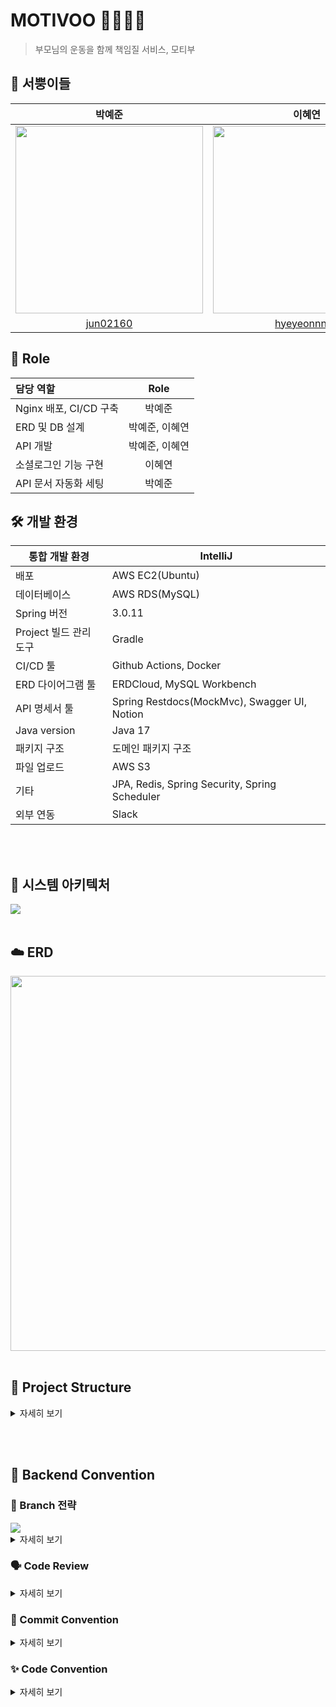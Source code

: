 # MOTIVOO 🏋🏻‍♀️💨

> 부모님의 운동을 함께 책임질 서비스, 모티부
>

## 🥕 서뿡이들

|                                      박예준                                      |                                                                이혜연                                                                 |                                                               조찬우                                                               |
|:-----------------------------------------------------------------------------:|:----------------------------------------------------------------------------------------------------------------------------------:|:-------------------------------------------------------------------------------------------------------------------------------:|
| <img src="https://avatars.githubusercontent.com/u/80024278?v=4" width="300"/> | <img src="https://avatars.githubusercontent.com/u/115079024?v=4" width="300"/> | <img src="https://avatars.githubusercontent.com/u/58971262?v=4" width="300"/> |
|                    [jun02160](https://github.com/jun02160)                    |                                             [hyeyeonnnnn](https://github.com/hyeyeonnnnn)  |                                         [oownahcohc](https://github.com/oownahcohc)                                             |



## 👻 Role

| 담당 역할              |   Role   |
|:-------------------|:--------:|
| Nginx 배포, CI/CD 구축 |   박예준    |
| ERD 및 DB 설계        | 박예준, 이혜연 |
| API 개발             |   박예준, 이혜연    |
| 소셜로그인 기능 구현        |   이혜연    |
| API 문서 자동화 세팅      |   박예준    |


## 🛠️ 개발 환경
| 통합 개발 환경 | IntelliJ |
| --- | --- |
| 배포 | AWS EC2(Ubuntu) |
| 데이터베이스 | AWS RDS(MySQL) |
| Spring 버전 | 3.0.11 |
| Project 빌드 관리 도구 | Gradle |
| CI/CD 툴 | Github Actions, Docker |
| ERD 다이어그램 툴 | ERDCloud, MySQL Workbench |
| API 명세서 툴 | Spring Restdocs(MockMvc), Swagger UI, Notion |
| Java version | Java 17 |
| 패키지 구조 | 도메인 패키지 구조 |
| 파일 업로드  | AWS S3 |
| 기타 | JPA, Redis, Spring Security, Spring Scheduler |
| 외부 연동 | Slack |

<br/><br/>


## 🔧 시스템 아키텍처
<img src="https://github.com/Team-Motivoo/Motivoo-Server/assets/80024278/33430097-abaa-461a-9f38-7f86e95b3b0f" />
<br/><br/>

## ☁️ ERD
<img width=600 src="https://github.com/Team-Motivoo/Motivoo-Server/assets/80024278/94639ac5-a0f9-4cc0-9aba-fb3a835c99a7">
<br/><br/>

## 📂 Project Structure

<details>
<summary>자세히 보기</summary>
<div markdown="1">


```yaml
📂 Motivoo-Server

🗂 src
    🗂 main
        🗂 java/sopt/org/motivooServer
            📁 domain
                🗂 common
                🗂 health
                    🗂 controller
                    🗂 dto
                      🗂 request
                      🗂 response
                    🗂 entity
                    🗂 exception
                    🗂 repository
                    🗂 service
                🗂 mission
                    🗂 controller
                    🗂 dto
                      🗂 request
                      🗂 response
                    🗂 entity
                    🗂 exception
                    🗂 repository
                    🗂 service
                🗂 parentchild
                    🗂 controller
                    🗂 dto
                      🗂 request
                      🗂 response
                    🗂 entity
                    🗂 exception
                    🗂 repository
                    🗂 service
                🗂 step
                    🗂 controller
                    🗂 dto
                      🗂 request
                      🗂 response
                    🗂 entity
                    🗂 exception
                    🗂 repository
                    🗂 service
                🗂 user
                    🗂 controller
                    🗂 dto
                      🗂 request
                      🗂 response
                    🗂 entity
                    🗂 exception
                    🗂 repository
                    🗂 service
            📁 global 
                🗂 advice
                🗂 config
                    🗂 swagger
                    🗂 jwt
                🗂 healthcheck
                🗂 response
                🗂 util
                  🗂 slack
        🗂 resources
            application.yaml
            🗂 static
              🗂 docs

    🗂 test 
        🗂 java/sopt/org/motivooServer
          🗂 controller
```



</div>
</details>

<br/><br/>

## 📓 Backend Convention

### 🌳 Branch 전략

<img src="https://github.com/Team-Motivoo/Motivoo-Server/assets/80024278/7219ee3e-d249-4ee2-bebd-853f04f63d8e">

<details>
<summary>자세히 보기</summary>
<div markdown="1">

> **🔗 master, release, develop, feature, hotfix**

`master` : 최최최최최최종본 - stable all the time

`release` : 이번 릴리즈를 위한 브랜치

`develop` : 우리가 개발하면서 코드를 모을 공간, 배포하기 전까지는 이게 default로 하여 PR은 여기로 날립니다. (for 다음 릴리즈)

`feat` : 기능을 개발하면서 각자가 사용할 브랜치 (이슈 단위)
- Git flow 전략에 따라 → “**feat/#이슈번호-구현하려는기능**” 형식으로

    ex. feat/#3-social_login, feat/#8-slack_api

`fix` : 오류사항, 버그 해결 및 로직 일부 수정 시 사용할 브랜치 (이슈 단위)

`refactor` : 기능의 변경 없이 구조 개선 및 코드 리팩토링 시 사용할 브랜치 (이슈 단위)

`test` : 개인 연습 브랜치

`study` : 공부용 브랜치    ex. study/yejun

</div>
</details>

### 🗣️ Code Review

<details>
<summary>자세히 보기</summary>
<div markdown="1">
    
#### Convention
> P1: 꼭 반영해주세요 (Request changes)<br/>
> P2: 적극적으로 고려해주세요 (Request changes)<br/>
> P3: 웬만하면 반영해 주세요 (Comment)<br/>
> P4: 반영해도 좋고 넘어가도 좋습니다 (Approve)<br/>
> P5: 그냥 사소한 의견입니다 (Approve)
>

#### Rule
- 서로 상대 실수 한 것 없는지 귀찮아도 꼭 읽어보기
- 긍정적인 코멘트 적극적으로 남겨주기
- 우선순위 반영한 코드리뷰 진행하기 ex.`[P1] 이건 꼭 반영해주셔야해요!`

</div>
</details>

### 🚀 Commit Convention

<details>
<summary>자세히 보기</summary>
<div markdown="1">

```
# <타입>: <제목> #이슈번호 형식으로 작성하며 제목은 최대 50글자 정도로만 입력
# 제목을 아랫줄에 작성, 제목 끝에 마침표 금지, 무엇을 했는지 명확하게 작성

################
# 본문(추가 설명)을 아랫줄에 작성

################
# 꼬릿말(footer)을 아랫줄에 작성 (관련된 이슈 번호 등 추가)

################
# 아이콘	코드	     설명
# 🎨 style:      코드의 구조/형태 개선
# 🔥 remove:      코드/파일 삭제
# 🐛 bugfix:      버그 수정
# 🚑 hotfix:      긴급 수정
# ✨ feat:      새로운 기능 구현
# 📝 docs:      문서 추가/수정
# 🎉 init:      프로젝트 시작
# ✅ test:      테스트 추가/수정
# 🔖 release:      릴리즈/버전 태그
# 🔧 chore:      동작에 영향 없는 코드 or 변경 없는 변경사항(주석 추가 등) or 디렉토리 구조 변경
# ♻️  refactor:      코드 리팩토링, 전면 수정
# ⚡️ fix:      간단한 수정
################
```

- 커밋 예시 <br/>
  🎉 init: 프로젝트 시작  → git commit -m "🎉 init: 프로젝트 시작 #1"


- 커밋 단위
  - 세부 기능 기준
  - 기능 우선 순위 정리 파일 참고
  - #이슈번호 붙이는 단위 : **FEAT, FIX, REFACTOR**

    ex. `git commit -m “[FEAT] 로그인 기능 구현 #2”`

</div>
</details>


### ✨ Code Convention

<details>
<summary>자세히 보기</summary>
<div markdown="1">

1. 기본적으로 네이밍은 **누구나 알 수 있는 쉬운 단어**를 선택한다.
1. 변수는 CamelCase를 기본으로 한다.
1. URL, 파일명 등은 kebab-case를 사용한다.
1. 패키지명은 단어가 달라지더라도 무조건 소문자를 사용한다.
1. ENUM이나 상수는 대문자로 네이밍한다.
1. 함수명은 소문자로 시작하고 **동사**로 네이밍한다.
1. 클래스명은 **명사**로 작성하고 UpperCamelCase를 사용한다.
1. 객체 이름을 함수 이름에 중복해서 넣지 않는다. (= 상위 이름을 하위 이름에 중복시키지 않는다.)
1. 컬렉션은 복수형을 사용한다. ex. userMissions (O) userMissionList (X)
1. 이중적인 의미를 가지는 단어는 지양한다.
1. 의도가 드러난다면 되도록 짧은 이름을 선택한다.
1. 함수의 부수효과를 설명한다.
1. LocalDateTime -> xxxAt, LocalDate -> xxxDt로 네이밍
1. 객체를 조회하는 함수는 JPA Repository에서 findXxx 형식의 네이밍 쿼리메소드를 사용하므로 개발자가 작성하는 Service단에서는 되도록이면 getXxx를 사용하자.

</div>
</details>
